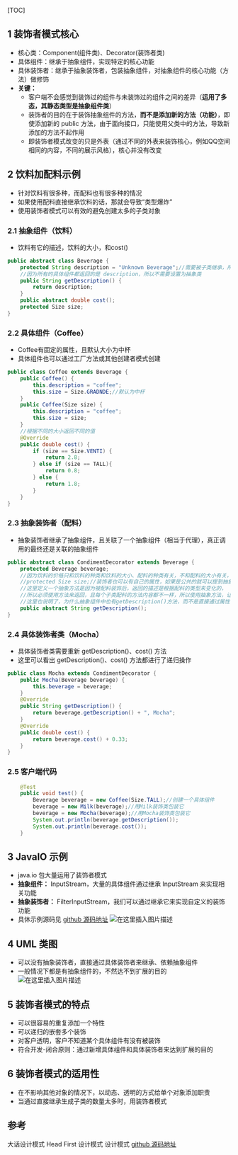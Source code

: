 [TOC]

## 1 装饰者模式核心
- 核心类：Component(组件类)、Decorator(装饰者类)
- 具体组件：继承于抽象组件，实现特定的核心功能
- 具体装饰者：继承于抽象装饰者，包装抽象组件，对抽象组件的核心功能（方法）做修饰
- **关键：** 
	- 客户端不会感觉到装饰过的组件与未装饰过的组件之间的差异（**运用了多态，其静态类型是抽象组件类**）
	- 装饰者的目的在于装饰抽象组件的方法，**而不是添加新的方法（功能）**，即使添加新的 public 方法，由于面向接口，只能使用父类中的方法，导致新添加的方法不起作用
	- 即装饰者模式改变的只是外表（通过不同的外表来装饰核心，例如QQ空间相同的内容，不同的展示风格），核心并没有改变
## 2 饮料加配料示例
- 针对饮料有很多种，而配料也有很多种的情况
- 如果使用配料直接继承饮料的话，那就会导致“类型爆炸”
- 使用装饰者模式可以有效的避免创建太多的子类对象
### 2.1 抽象组件（饮料）
- 饮料有它的描述，饮料的大小，和cost()
```java
public abstract class Beverage {
    protected String description = "Unknown Beverage";//需要被子类继承，所有不能定义为私有
    //因为所有的具体组件都返回的是 description，所以不需要设置为抽象类
    public String getDescription() {
        return description;
    }
    public abstract double cost();
    protected Size size;
}
```
### 2.2 具体组件（Coffee）
- Coffee有固定的属性，且默认大小为中杯
- 具体组件也可以通过工厂方法或其他创建者模式创建
```java
public class Coffee extends Beverage {
    public Coffee() {
        this.description = "coffee";
        this.size = Size.GRADNDE;//默认为中杯
    }
    public Coffee(Size size) {
        this.description = "coffee";
        this.size = size;
    }
    //根据不同的大小返回不同的值
    @Override
    public double cost() {
        if (size == Size.VENTI) {
            return 2.8;
        } else if (size == TALL){
            return 0.8;
        } else {
            return 1.8;
        }
    }
}
```
### 2.3 抽象装饰者（配料）
- 抽象装饰者继承了抽象组件，且关联了一个抽象组件（相当于代理），真正调用的最终还是关联的抽象组件
```java
public abstract class CondimentDecorator extends Beverage {
    protected Beverage beverage;
    //因为饮料的价格只和饮料的种类和饮料的大小、配料的种类有关，不和配料的大小有关，所以这个Size属性应该是抽象组件的属性
    //protected Size size;//装饰者也可以有自己的属性，如果是公共的就可以提到抽象装饰者中，私有属性一般是用来更加不同的值，做不同的装饰吧
    //这里定义一个抽象方法是因为被配料装饰后，返回的描述是根据配料的类型来变化的，
    //所以必须使用方法来返回，且每个子类配料的方法内容都不一样，所以使用抽象方法，让子类实现
    //这里也说明了，为什么抽象组件中也有getDescription()方法，而不是直接通过属性调用返回，因为饮料被配料装饰后，返回描述时必须使用方法来方法，所以抽象组件类（所有类的父类）中必须有一个这样的接口，这样多态时子类才能拥有这个方法
    public abstract String getDescription();
}
```
### 2.4 具体装饰者类（Mocha）
- 具体装饰者类需要重新 getDescription()、cost() 方法
- 这里可以看出 getDescription()、cost() 方法都进行了递归操作
```java
public class Mocha extends CondimentDecorator {
    public Mocha(Beverage beverage) {
        this.beverage = beverage;
    }
    @Override
    public String getDescription() {
        return beverage.getDescription() + ", Mocha";
    }
    @Override
    public double cost() {
        return beverage.cost() + 0.33;
    }
}
```
### 2.5 客户端代码
```java
    @Test
    public void test() {
        Beverage beverage = new Coffee(Size.TALL);//创建一个具体组件
        beverage = new Milk(beverage);//用Milk装饰类包装它
        beverage = new Mocha(beverage);//用Mocha装饰类包装它
        System.out.println(beverage.getDescription());
        System.out.println(beverage.cost());
    }
```
## 3 JavaIO 示例
- java.io 包大量运用了装饰者模式
- **抽象组件：** InputStream，大量的具体组件通过继承 InputStream 来实现相关功能
- **抽象装饰者：** FilterInputStream，我们可以通过继承它来实现自定义的装饰功能
- 具体示例源码见 [github 源码地址](https://github.com/wangkang09/design-patterns/tree/master/src/main/java/com/wangkang/design_patterns/Decorator%E6%A8%A1%E5%BC%8F)
![在这里插入图片描述](https://img-blog.csdnimg.cn/20190611105022723.png?x-oss-process=image/watermark,type_ZmFuZ3poZW5naGVpdGk,shadow_10,text_aHR0cHM6Ly9ibG9nLmNzZG4ubmV0L2thbmdzYTk5OA==,size_16,color_FFFFFF,t_70)
## 4 UML 类图
- 可以没有抽象装饰者，直接通过具体装饰者来继承、依赖抽象组件
- 一般情况下都是有抽象组件的，不然达不到扩展的目的
![在这里插入图片描述](https://img-blog.csdnimg.cn/2019061112122167.png?x-oss-process=image/watermark,type_ZmFuZ3poZW5naGVpdGk,shadow_10,text_aHR0cHM6Ly9ibG9nLmNzZG4ubmV0L2thbmdzYTk5OA==,size_16,color_FFFFFF,t_70)
## 5 装饰者模式的特点
- 可以很容易的重复添加一个特性
- 可以递归的嵌套多个装饰
- 对客户透明，客户不知道某个具体组件有没有被装饰
- 符合开发-闭合原则：通过新增具体组件和具体装饰者来达到扩展的目的
## 6 装饰者模式的适用性
- 在不影响其他对象的情况下，以动态、透明的方式给单个对象添加职责
- 当通过直接继承生成子类的数量太多时，用装饰者模式
## 参考
大话设计模式
Head First 设计模式
设计模式
[github 源码地址](https://github.com/wangkang09/design-patterns/tree/master/src/main/java/com/wangkang/design_patterns/Decorator%E6%A8%A1%E5%BC%8F)
